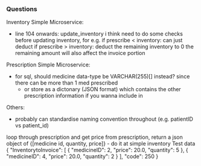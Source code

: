 ### Questions

Inventory Simple Microservice:
- line 104 onwards: update_inventory
    i think need to do some checks before updating inventory, for e.g.
        if prescribe < inventory: can just deduct
        if prescribe > inventory: deduct the remaining inventory to 0
            the remaining amount will also affect the invoice portion

Prescription Simple Microservice:
- for sql, should medicine data-type be VARCHAR(255)[] instead? since there can be more than 1 med prescribed
    - or store as a dictonary (JSON format) which contains the other prescription information if you wanna include in

Others:
- probably can standardise naming convention throughout (e.g. patientID vs patient_id)


loop through prescription and get price from prescription, return a json object of {[medicine id, quantity, price]} - do it at simple inventory 
Test data
{
    "InventorytoInvoice": [
        {
            "medicineID": 2,
            "price": 20.0,
            "quantity": 5
        },
        {
            "medicineID": 4,
            "price": 20.0,
            "quantity": 2
        }
    ],
    "code": 250
}
 